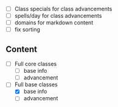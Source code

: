 - [ ] Class specials for class advancements
- [ ] spells/day for class advancements
- [ ] domains for markdown content
- [ ] fix sorting

## Content

- [ ] Full core classes
    - [ ] base info
    - [ ] advancement
- [ ] Full base classes
    - [X] base info
    - [ ] advancement
